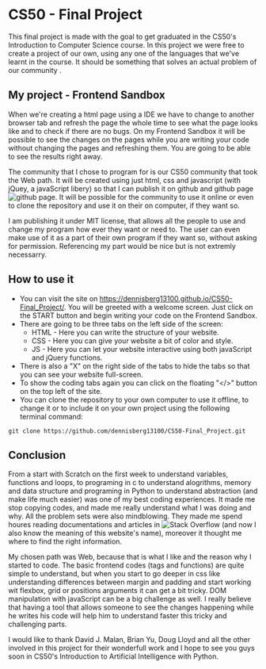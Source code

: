 # CS50 - Final Project

This final project is made with the goal to get graduated in the CS50's Introduction to Computer Science course. In this project we were free to create a project of our own, using any one of the languages that we've learnt in the course. It should be something that solves an actual problem of our community .

## My project - Frontend Sandbox

When we're creating a html page using a IDE we have to change to another browser tab and refresh the page the whole time to see what the page looks like and to check if there are no bugs. On my Frontend Sandbox it will be possible to see the changes on the pages while you are writing your code without changing the pages and refreshing them. You are going to be able to see the results right away.

The community that I chose to program for is our CS50 community that took the Web path. It will be created using just html, css and javascript (with jQuey, a javaScript libery) so that I can publish it on github and github page![github page](https://dennisberg13100.github.io/CS50-Final_Project/). It will be possible for the community to use it online or even to clone the repository and use it on their on computer, if they want so.

I am publishing it under MIT license, that allows all the people to use and change my program how ever they want or need to. The user can even make use of it as a part of their own program if they want so, without asking for permission. Referencing my part would be nice but is not extremly necessarry.

## How to use it

* You can visit the site on https://dennisberg13100.github.io/CS50-Final_Project/. You will be greeted with a welcome screen. Just click on the START button and begin writing your code on the Frontend Sandbox.
* There are going to be three tabs on the left side of the screen:
  * HTML - Here you can write the structure of your website.
  * CSS - Here you can give your website a bit of color and style.
  * JS - Here you can let your website interactive using both javaScript and jQuery functions.
* There is also a "X" on the right side of the tabs to hide the tabs so that you can see your website full-screen.
* To show the coding tabs again you can click on the floating "</>" button on the top left of the site.
* You can clone the repository to your own computer to use it offline, to change it or to include it on your own project using the following terminal command:


```git clone https://github.com/dennisberg13100/CS50-Final_Project.git```

## Conclusion

From a start with Scratch on the first week to understand variables, functions and loops, to programing in c to understand alogrithms, memory and data structure and programing in Python to understand abstraction (and make life much easier) was one of my best coding experiences. It made me stop copying codes, and made me really understand what I was doing and why. All the problem sets were also mindblowing. They made me spend houres reading documentations and articles in ![Stack Overflow](https://stackoverflow.com/) (and now I also know the meaning of this website's name), moreover it thought me where to find the right information.

My chosen path was Web, because that is what I like and the reason why I started to code. The basic frontend codes (tags and functions) are quite simple to understand, but when you start to go deeper in css like understanding differences between margin and padding and start working wit flexbox, grid or positions arguments it can get a bit tricky. DOM manipulation with javaScript can be a big challenge as well. I really believe that having a tool that allows someone to see the changes happening while he writes his code will help him to understand faster this tricky and challenging parts.

I would like to thank David J. Malan, Brian Yu, Doug Lloyd and all the other involved in this project for their wonderfull work and I hope to see you guys soon in CS50's Introduction to Artificial Intelligence with Python.